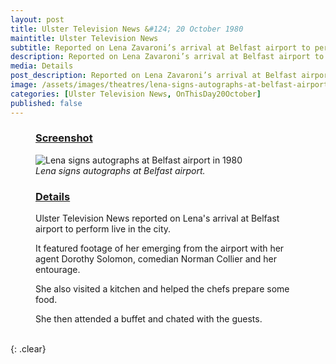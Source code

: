 ```yaml
---
layout: post
title: Ulster Television News &#124; 20 October 1980
maintitle: Ulster Television News
subtitle: Reported on Lena Zavaroni’s arrival at Belfast airport to perform live in the city
description: Reported on Lena Zavaroni’s arrival at Belfast airport to perform live in the city.
media: Details
post_description: Reported on Lena Zavaroni’s arrival at Belfast airport to perform live in the city.
image: /assets/images/theatres/lena-signs-autographs-at-belfast-airport-in-1980.jpg
categories: [Ulster Television News, OnThisDay20October]
published: false
---
```


<figure class="fig1">
<h3 id="screenshot"><a href="#screenshot">Screenshot</a></h3>
<img src="{{ page.image }}" class="full-width" alt="Lena signs autographs at Belfast airport in 1980" />
<figcaption>
<cite>Lena signs autographs at Belfast airport.</cite>
</figcaption>
</figure>

<figure class="fig2">
<h3 id="details"><a href="#details">Details</a></h3>
<p>Ulster Television News reported on Lena's arrival at Belfast airport to perform live in the city.</p>
<p>It featured footage of her emerging from the airport with her agent Dorothy Solomon, comedian Norman Collier and her entourage.</p>
<p>She also visited a kitchen and helped the chefs prepare some food.</p>
<p>She then attended a buffet and chated with the guests.</p>
</figure>

<br />{: .clear}

